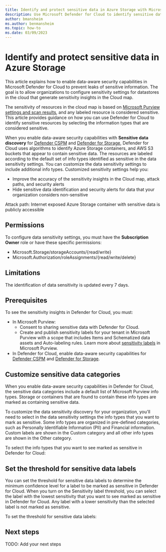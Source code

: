 ```yaml
---
title: Identify and protect sensitive data in Azure Storage with Microsoft Defender for Cloud
description: Use Microsoft Defender for Cloud to identify sensitive data in your Azure Storage resources to get security alerts when the sensitive data is a risk and find resource configurations that leave your sensitive data open to attacks.
author: bmansheim
ms.author: benmansheim
ms.topic: how-to
ms.date: 03/09/2023
---
```

# Identify and protect sensitive data in Azure Storage

This article explains how to enable data-aware security capabilities in Microsoft Defender for Cloud to prevent leaks of sensitive information. The goal is to allow organizations to configure sensitivity settings for datastores in the cloud that generate sensitivity insights in the Cloud map. 

The sensitivity of resources in the cloud map is based on [Microsoft Purview settings and scan results](/microsoft-365/compliance/information-protection), and any labeled resource is considered sensitive. This article provides guidance on how you can use Defender for Cloud to identify sensitive resources by selecting the information types that are considered sensitive.

When you enable data-aware security capabilities with **Sensitive data discovery** for [Defender CSPM](link) and [Defender for Storage](link), Defender for Cloud uses algorithms to identify Azure Storage containers, and AWS S3 buckets that appear to contain sensitive data. The resources are labeled according to the default set of info types identified as sensitive in the data sensitivity settings. You can customize the data sensitivity settings to include additional info types. Customized sensitivity settings help you:

- Improve the accuracy of the sensitivity insights in the Cloud map, attack paths, and security alerts
- Hide sensitive data identification and security alerts for data that your organization considers non-sensitive

Attack path: Internet exposed Azure Storage container with sensitive data is publicly accessible
<!-- Availability and pricing information -->

## Permissions

To configure data sensitivity settings, you must have the **Subscription Owner** role or have these specific permissions:

- Microsoft.Storage/storageAccounts/{read/write}
- Microsoft.Authorization/roleAssignments/{read/write/delete}

## Limitations

The identification of data sensitivity is updated every 7 days.

## Prerequisites

To see the sensitivity insights in Defender for Cloud, you must:

- In Microsoft Purview:
    - Consent to sharing sensitive data with Defender for Cloud.
    - Create and publish sensitivity labels for your tenant in Microsoft Purview with a scope that includes Items and Schematized data assets and Auto-labeling rules.
    Learn more about [sensitivity labels](/microsoft-365/compliance/create-sensitivity-labels) in Microsoft Purview.
- In Defender for Cloud, enable data-aware security capabilities for [Defender CSPM](link) and [Defender for Storage](link).

## Customize sensitive data categories

When you enable data-aware security capabilities in Defender for Cloud, the sensitive data categories include a default list of Microsoft Purview info types. Storage or containers that are found to contain these info types are marked as containing sensitive data.

To customize the data sensitivity discovery for your organization, you'll need to select in the data sensitivity settings the info types that you want to mark as sensitive. Some info types are organized in pre-defined categories, such as Personally Identifiable Information (PII) and Financial information. Custom labels are shown in the Custom category and all other info types are shown in the Other category.

To select the info types that you want to see marked as sensitive in Defender for Cloud:



## Set the threshold for sensitive data labels

You can set the threshold for sensitive data labels to determine the minimum confidence level for a label to be marked as sensitive in Defender for Cloud. When you turn on the Sensitivity label threshold, you can select the label with the lowest sensitivity that you want to see marked as sensitive in Defender for Cloud. Any label with a lower sensitivity than the selected label is not marked as sensitive.

To set the threshold for sensitive data labels:



## Next steps
TODO: Add your next steps
